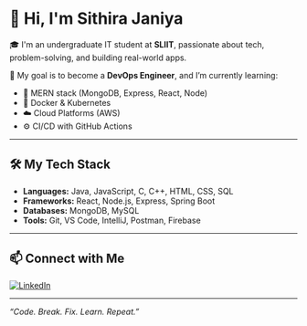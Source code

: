 # 👋 Hi, I'm Sithira Janiya

🎓 I'm an undergraduate IT student at **SLIIT**, passionate about tech, problem-solving, and building real-world apps.

🚀 My goal is to become a **DevOps Engineer**, and I’m currently learning:

- 🔧 MERN stack (MongoDB, Express, React, Node)
- 🐳 Docker & Kubernetes
- ☁️ Cloud Platforms (AWS)
- ⚙️ CI/CD with GitHub Actions

---

## 🛠 My Tech Stack

- **Languages:** Java, JavaScript, C, C++, HTML, CSS, SQL
- **Frameworks:** React, Node.js, Express, Spring Boot
- **Databases:** MongoDB, MySQL
- **Tools:** Git, VS Code, IntelliJ, Postman, Firebase

---

## 📫 Connect with Me

[![LinkedIn](https://img.shields.io/badge/LinkedIn-sithira--janiya-blue?style=flat&logo=linkedin)](https://www.linkedin.com/in/sithira-janiya/)

---

_“Code. Break. Fix. Learn. Repeat.”_
